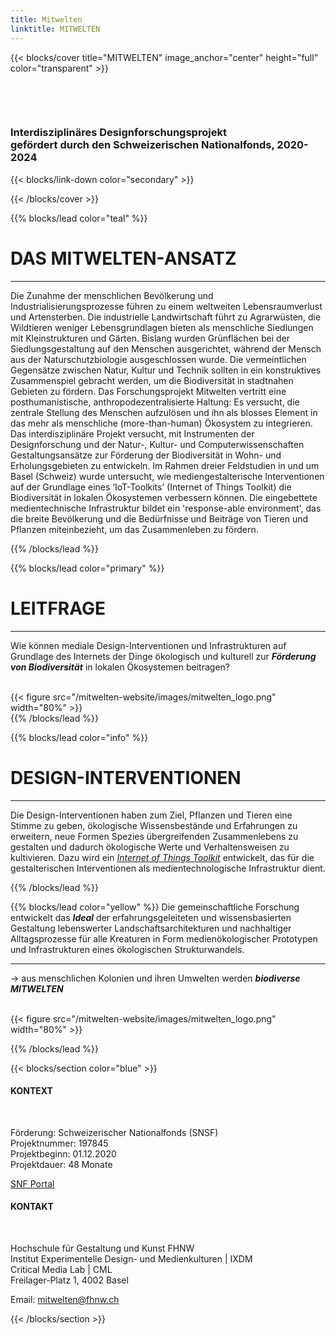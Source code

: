 ```yaml
---
title: Mitwelten
linktitle: MITWELTEN
---
```



{{< blocks/cover title="MITWELTEN" image_anchor="center" height="full" color="transparent" >}}

<div class="mx-auto">
	<p></br></p>
	<p></br></p>
	<h3>Interdisziplinäres Designforschungs­projekt</br>
		gefördert durch den Schweizerischen Nationalfonds, 2020-2024
    </h3>
{{< blocks/link-down color="secondary" >}}
</div>

{{< /blocks/cover >}}



<!-- New Section -->

{{% blocks/lead color="teal" %}}

# DAS MITWELTEN-ANSATZ
----
Die Zunahme der menschlichen Bevölkerung und Industrialisierungsprozesse führen zu einem weltweiten Lebensraumverlust und Artensterben. Die industrielle Landwirtschaft führt zu Agrarwüsten, die Wildtieren weniger Lebensgrundlagen bieten als menschliche Siedlungen mit Kleinstrukturen und Gärten. Bislang wurden Grünflächen bei der Siedlungsgestaltung auf den Menschen ausgerichtet, während der Mensch aus der Naturschutzbiologie ausgeschlossen wurde. Die vermeintlichen Gegensätze zwischen Natur, Kultur und Technik sollten in ein konstruktives Zusammenspiel gebracht werden, um die Biodiversität in stadtnahen Gebieten zu fördern.
Das Forschungsprojekt Mitwelten vertritt eine posthumanistische, anthropodezentralisierte Haltung: Es versucht, die zentrale Stellung des Menschen aufzulösen und ihn als blosses Element in das mehr als menschliche (more-than-human) Ökosystem zu integrieren. Das interdisziplinäre Projekt versucht, mit Instrumenten der Designforschung und der Natur-, Kultur- und Computerwissenschaften Gestaltungsansätze zur Förderung der Biodiversität in Wohn- und Erholungsgebieten zu entwickeln. Im Rahmen dreier Feldstudien in und um Basel (Schweiz) wurde untersucht, wie mediengestalterische Interventionen auf der Grundlage eines ‘IoT-Toolkits’ (Internet of Things Toolkit) die Biodiversität in lokalen Ökosystemen verbessern können. Die eingebettete medientechnische Infrastruktur bildet ein 'response-able environment', das die breite Bevölkerung und die Bedürfnisse und Beiträge von Tieren und Pflanzen miteinbezieht, um das Zusammenleben zu fördern.

{{% /blocks/lead %}}



<!-- New Section -->

{{% blocks/lead color="primary" %}}
# LEITFRAGE
----
Wie können mediale Design-Interventionen und Infrastrukturen auf Grundlage des Internets der Dinge ökologisch und kulturell zur ***Förderung von Biodiversität*** in lokalen Ökosystemen beitragen?
<br>
<br>
<div class="col">
{{< figure src="/mitwelten-website/images/mitwelten_logo.png" width="80%" >}}
</div>
{{% /blocks/lead %}}



<!-- New Section -->

{{% blocks/lead color="info" %}}

# DESIGN-INTERVENTIONEN
----
Die Design-Interventionen haben zum Ziel, Pflanzen und Tieren eine Stimme zu geben, ökologische Wissensbestände und Erfahrungen zu erweitern, neue Formen Spezies übergreifenden Zusammenlebens zu gestalten und dadurch ökologische Werte und Verhaltensweisen zu kultivieren. Dazu wird ein _<a href="https://github.com/mitwelten"> Internet of Things Toolkit</a>_ entwickelt, das für die gestalterischen Interventionen als medientechnologische Infrastruktur dient.

{{% /blocks/lead %}}



<!-- New Section -->

{{% blocks/lead color="yellow" %}}
Die gemeinschaftliche Forschung entwickelt das ___Ideal___ der erfahrungsgeleiteten und wissensbasierten Gestaltung lebenswerter Landschaftsarchitekturen und nachhaltiger Alltagsprozesse für alle Kreaturen in Form medienökologischer Prototypen und Infrastrukturen eines ökologischen Strukturwandels.

----
→ aus menschlichen Kolonien und ihren Umwelten werden ***biodiverse MITWELTEN***
<br>
<br>
<div class="col">
{{< figure src="/mitwelten-website/images/mitwelten_logo.png" width="80%" >}}
</div>

{{% /blocks/lead %}}



<!-- New Section -->

{{< blocks/section color="blue" >}}

<div class="container">
	<div class="row justify-content-evenly">
<div class="col-sm">
<h4>KONTEXT</h4>
<br>
<p>Förderung: Schweizerischer Nationalfonds (SNSF)<br>
Projektnummer: 197845<br>
Projektbeginn: 01.12.2020<br>
Projektdauer: 48 Monate</p>
<p><a href="https://data.snf.ch/grants/grant/197845">SNF Portal</a></p>
</div>

<div class="col-sm">
	<h4>KONTAKT</h4>
	<br>
	<p>Hochschule für Gestaltung und Kunst FHNW<br> 
	Institut Experimentelle Design- und Medienkulturen | IXDM<br>
	Critical Media Lab | CML<br>
	Freilager-Platz 1, 4002 Basel
	</p>
	<p>Email: <a href="mailto:mitwelten@fhnw.ch">mitwelten@fhnw.ch</a></p>
</div>
</div>

{{< /blocks/section >}}

